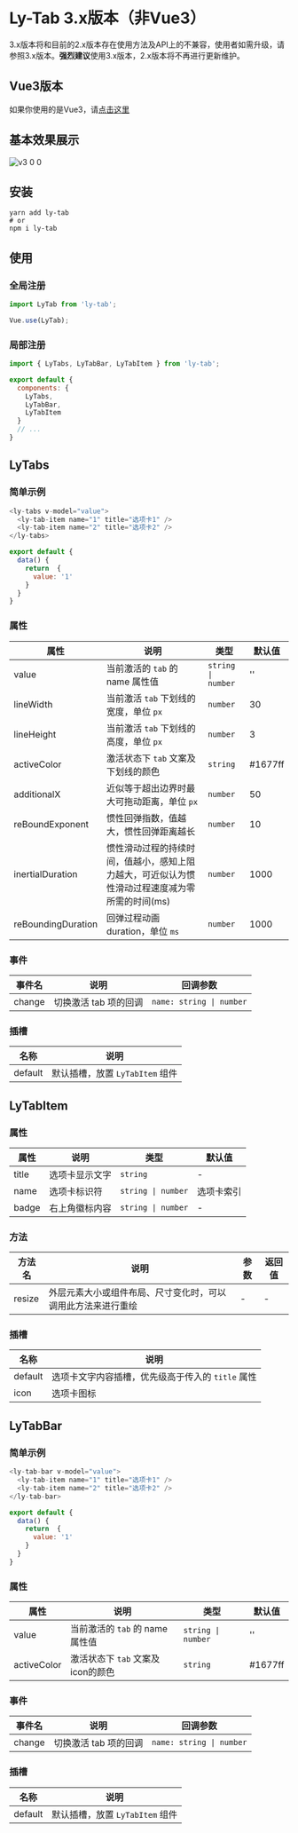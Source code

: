 # Ly-Tab 3.x版本（非Vue3）

3.x版本将和目前的2.x版本存在使用方法及API上的不兼容，使用者如需升级，请参照3.x版本。**强烈建议**使用3.x版本，2.x版本将不再进行更新维护。

## Vue3版本

如果你使用的是Vue3，请[点击这里](https://github.com/ScoutYin/fun-tab)
## 基本效果展示

![v3 0 0](https://user-images.githubusercontent.com/32835712/166098427-fef7c973-00aa-4a3a-82a5-41ce74dbe62f.gif)

## 安装

```shell
yarn add ly-tab
# or
npm i ly-tab
```
## 使用

### 全局注册

```js
import LyTab from 'ly-tab';

Vue.use(LyTab);
```

### 局部注册

```js
import { LyTabs, LyTabBar, LyTabItem } from 'ly-tab';

export default {
  components: {
    LyTabs,
    LyTabBar,
    LyTabItem
  }
  // ...
}
```

## LyTabs

### 简单示例

```javascript
<ly-tabs v-model="value">
  <ly-tab-item name="1" title="选项卡1" />
  <ly-tab-item name="2" title="选项卡2" />
</ly-tabs>
```

```javascript
export default {
  data() {
    return  {
      value: '1'
    }
  }
}
```

### 属性

| 属性 | 说明 | 类型 | 默认值 |
| ---- | -----|---|----|
| value | 当前激活的 `tab` 的 name 属性值 | `string \| number` | '' |
| lineWidth | 当前激活 `tab` 下划线的宽度，单位 `px` | `number` | 30 |
| lineHeight | 当前激活 `tab` 下划线的高度，单位 `px` | `number` | 3 |
| activeColor | 激活状态下 `tab` 文案及下划线的颜色 | `string` | #1677ff |
| additionalX | 近似等于超出边界时最大可拖动距离，单位 `px` | `number` | 50 |
| reBoundExponent | 惯性回弹指数，值越大，惯性回弹距离越长 | `number` | 10 |
| inertialDuration | 惯性滑动过程的持续时间，值越小，感知上阻力越大，可近似认为惯性滑动过程速度减为零所需的时间(ms) | `number` | 1000 |
| reBoundingDuration | 回弹过程动画duration，单位 `ms` | `number` | 1000 |

### 事件

| 事件名 | 说明 | 回调参数 |
| ----- | ---- | ----- |
| change | 切换激活 tab 项的回调 | `name: string \| number` |

### 插槽

| 名称 | 说明 |
| --- | ---- |
| default | 默认插槽，放置 `LyTabItem` 组件 |

## LyTabItem

### 属性

| 属性 | 说明 | 类型 | 默认值 |
| ---- | -----|---|----|
| title | 选项卡显示文字 | `string` | - |
| name | 选项卡标识符 | `string \| number` | 选项卡索引 |
| badge | 右上角徽标内容 | `string \| number` | - |

### 方法

| 方法名 | 说明 | 参数 | 返回值 |
| ----- | ---- | ---- | ---- |
| resize | 外层元素大小或组件布局、尺寸变化时，可以调用此方法来进行重绘 | - | - |

### 插槽

| 名称 | 说明 |
| --- | ---- |
| default | 选项卡文字内容插槽，优先级高于传入的 `title` 属性 |
| icon | 选项卡图标 |

## LyTabBar

### 简单示例

```javascript
<ly-tab-bar v-model="value">
  <ly-tab-item name="1" title="选项卡1" />
  <ly-tab-item name="2" title="选项卡2" />
</ly-tab-bar>
```

```javascript
export default {
  data() {
    return  {
      value: '1'
    }
  }
}
```

### 属性

| 属性 | 说明 | 类型 | 默认值 |
| ---- | -----|---|----|
| value | 当前激活的 `tab` 的 name 属性值 | `string \| number` | '' |
| activeColor | 激活状态下 `tab` 文案及icon的颜色 | `string` | #1677ff |

### 事件

| 事件名 | 说明 | 回调参数 |
| ----- | ---- | ----- |
| change | 切换激活 tab 项的回调 | `name: string \| number` |

### 插槽

| 名称 | 说明 |
| --- | ---- |
| default | 默认插槽，放置 `LyTabItem` 组件 |
